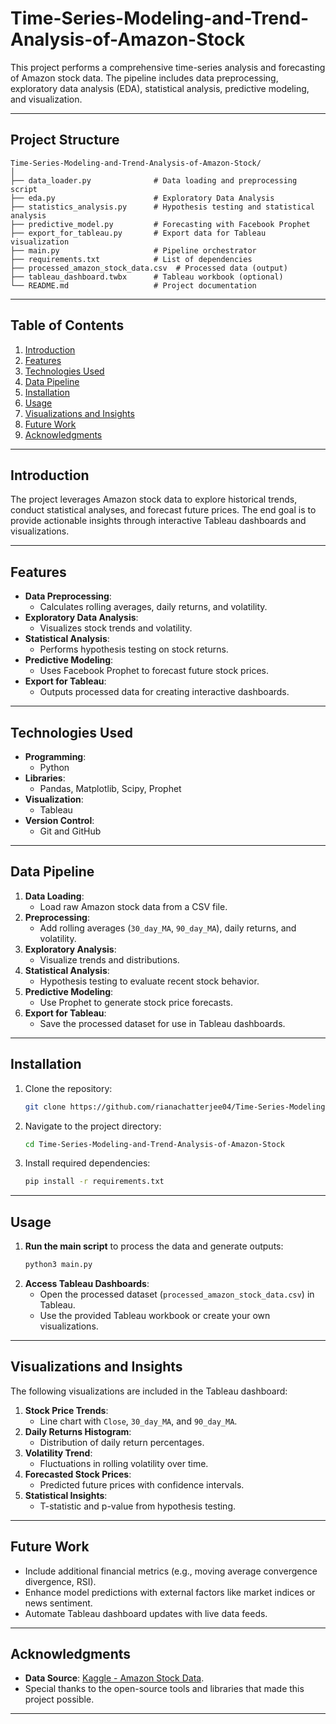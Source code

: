 # Time-Series-Modeling-and-Trend-Analysis-of-Amazon-Stock

This project performs a comprehensive time-series analysis and forecasting of Amazon stock data. The pipeline includes data preprocessing, exploratory data analysis (EDA), statistical analysis, predictive modeling, and visualization.

---


## **Project Structure**
```
Time-Series-Modeling-and-Trend-Analysis-of-Amazon-Stock/
│
├── data_loader.py              # Data loading and preprocessing script
├── eda.py                      # Exploratory Data Analysis
├── statistics_analysis.py      # Hypothesis testing and statistical analysis
├── predictive_model.py         # Forecasting with Facebook Prophet
├── export_for_tableau.py       # Export data for Tableau visualization
├── main.py                     # Pipeline orchestrator
├── requirements.txt            # List of dependencies
├── processed_amazon_stock_data.csv  # Processed data (output)
├── tableau_dashboard.twbx      # Tableau workbook (optional)
└── README.md                   # Project documentation
```

---

## **Table of Contents**
1. [Introduction](#introduction)
2. [Features](#features)
3. [Technologies Used](#technologies-used)
4. [Data Pipeline](#data-pipeline)
5. [Installation](#installation)
6. [Usage](#usage)
7. [Visualizations and Insights](#visualizations-and-insights)
8. [Future Work](#future-work)
9. [Acknowledgments](#acknowledgments)

---

## **Introduction**
The project leverages Amazon stock data to explore historical trends, conduct statistical analyses, and forecast future prices. The end goal is to provide actionable insights through interactive Tableau dashboards and visualizations.

---

## **Features**
- **Data Preprocessing**:
  - Calculates rolling averages, daily returns, and volatility.
- **Exploratory Data Analysis**:
  - Visualizes stock trends and volatility.
- **Statistical Analysis**:
  - Performs hypothesis testing on stock returns.
- **Predictive Modeling**:
  - Uses Facebook Prophet to forecast future stock prices.
- **Export for Tableau**:
  - Outputs processed data for creating interactive dashboards.

---

## **Technologies Used**
- **Programming**:
  - Python
- **Libraries**:
  - Pandas, Matplotlib, Scipy, Prophet
- **Visualization**:
  - Tableau
- **Version Control**:
  - Git and GitHub

---

## **Data Pipeline**
1. **Data Loading**:
   - Load raw Amazon stock data from a CSV file.
2. **Preprocessing**:
   - Add rolling averages (`30_day_MA`, `90_day_MA`), daily returns, and volatility.
3. **Exploratory Analysis**:
   - Visualize trends and distributions.
4. **Statistical Analysis**:
   - Hypothesis testing to evaluate recent stock behavior.
5. **Predictive Modeling**:
   - Use Prophet to generate stock price forecasts.
6. **Export for Tableau**:
   - Save the processed dataset for use in Tableau dashboards.

---

## **Installation**
1. Clone the repository:
   ```bash
   git clone https://github.com/rianachatterjee04/Time-Series-Modeling-and-Trend-Analysis-of-Amazon-Stock.git
   ```
2. Navigate to the project directory:
   ```bash
   cd Time-Series-Modeling-and-Trend-Analysis-of-Amazon-Stock
   ```
3. Install required dependencies:
   ```bash
   pip install -r requirements.txt
   ```

---

## **Usage**
1. **Run the main script** to process the data and generate outputs:
   ```bash
   python3 main.py
   ```
2. **Access Tableau Dashboards**:
   - Open the processed dataset (`processed_amazon_stock_data.csv`) in Tableau.
   - Use the provided Tableau workbook or create your own visualizations.

---

## **Visualizations and Insights**
The following visualizations are included in the Tableau dashboard:
1. **Stock Price Trends**:
   - Line chart with `Close`, `30_day_MA`, and `90_day_MA`.
2. **Daily Returns Histogram**:
   - Distribution of daily return percentages.
3. **Volatility Trend**:
   - Fluctuations in rolling volatility over time.
4. **Forecasted Stock Prices**:
   - Predicted future prices with confidence intervals.
5. **Statistical Insights**:
   - T-statistic and p-value from hypothesis testing.

---


## **Future Work**
- Include additional financial metrics (e.g., moving average convergence divergence, RSI).
- Enhance model predictions with external factors like market indices or news sentiment.
- Automate Tableau dashboard updates with live data feeds.

---

## **Acknowledgments**
- **Data Source**: [Kaggle - Amazon Stock Data](https://www.kaggle.com/).
- Special thanks to the open-source tools and libraries that made this project possible.

---
